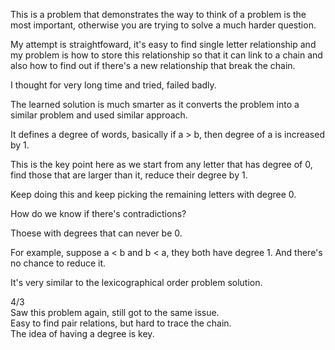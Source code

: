This is a problem that demonstrates the way to think of a problem is the most important, otherwise you are trying to solve a much harder question.

My attempt is straightfoward, it's easy to find single letter relationship and my problem is how to store this relationship so that it can link to a chain and also how to find out if there's a new relationship that break the chain.

I thought for very long time and tried, failed badly.

The learned solution is much smarter as it converts the problem into a similar problem and used similar approach.

It defines a degree of words, basically if a > b, then degree of a is increased by 1.

This is the key point here as we start from any letter that has degree of 0, find those that are larger than it, reduce their degree by 1.

Keep doing this and keep picking the remaining letters with degree 0.

How do we know if there's contradictions?

Thoese with degrees that can never be 0.

For example, suppose a < b and b < a, they both have degree 1. And there's no chance to reduce it.

It's very similar to the lexicographical order problem solution.

4/3\
Saw this problem again, still got to the same issue.\
Easy to find pair relations, but hard to trace the chain.\
The idea of having a degree is key.
